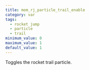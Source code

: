 ```yaml
---
title: mom_rj_particle_trail_enable
category: var
tags:
  - rocket jump
  - particle
  - trail
minimum_value: 0
maximum_value: 1
default_value: 1
---
```


Toggles the rocket trail particle.